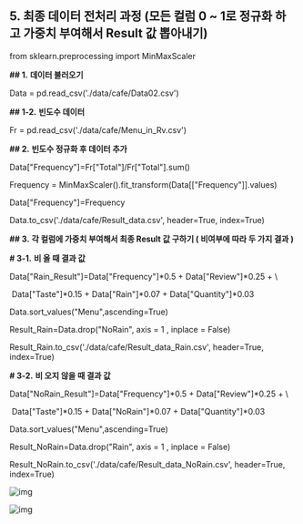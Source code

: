 ## 5. 최종 데이터  전처리 과정 (모든 컬럼 0 ~ 1로 정규화 하고 가중치  부여해서 Result 값 뽑아내기)

 

 

from  sklearn.preprocessing import MinMaxScaler

 

**## 1.** **데이터 불러오기**

Data =  pd.read_csv('./data/cafe/Data02.csv')

 

 

**## 1-2.** **빈도수 데이터**

Fr =  pd.read_csv('./data/cafe/Menu_in_Rv.csv')

 

 

**## 2.** **빈도수 정규화 후 데이터 추가**

Data["Frequency"]=Fr["Total"]/Fr["Total"].sum()

Frequency =  MinMaxScaler().fit_transform(Data[["Frequency"]].values)

Data["Frequency"]=Frequency

Data.to_csv('./data/cafe/Result_data.csv',  header=True, index=True)

 

 

 

**## 3.** **각 컬럼에 가중치 부여해서 최종  Result 값 구하기 ( 비여부에 따라 두 가지 결과  )**

**# 3-1.** **비 올 때 결과 값**

Data["Rain_Result"]=Data["Frequency"]*0.5  + Data["Review"]*0.25 + \

​     Data["Taste"]*0.15 +  Data["Rain"]*0.07 + Data["Quantity"]*0.03

Data.sort_values("Menu",ascending=True)  

Result_Rain=Data.drop("NoRain",  axis = 1 , inplace = False)

Result_Rain.to_csv('./data/cafe/Result_data_Rain.csv',  header=True, index=True)

 

 

 

**# 3-2.** **비 오지 않을 때 결과 값**

Data["NoRain_Result"]=Data["Frequency"]*0.5  + Data["Review"]*0.25 + \

​     Data["Taste"]*0.15 + Data["NoRain"]*0.07 +  Data["Quantity"]*0.03

Data.sort_values("Menu",ascending=True)  

Result_NoRain=Data.drop("Rain",  axis = 1 , inplace = False)

Result_NoRain.to_csv('./data/cafe/Result_data_NoRain.csv',  header=True, index=True)

![img](file:///C:/Users/김란아/AppData/Local/Temp/msohtmlclip1/01/clip_image002.gif)

![img](file:///C:/Users/김란아/AppData/Local/Temp/msohtmlclip1/01/clip_image004.gif)